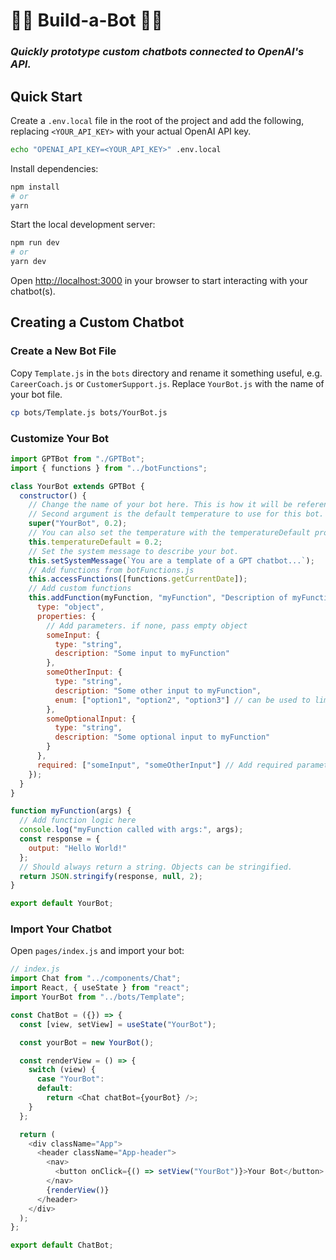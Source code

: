 # 🤖💬 Build-a-Bot 🤖💬

### _Quickly prototype custom chatbots connected to OpenAI's API._

## Quick Start

Create a `.env.local` file in the root of the project and add the following, replacing `<YOUR_API_KEY>` with your actual OpenAI API key.

```bash
echo "OPENAI_API_KEY=<YOUR_API_KEY>" .env.local
```

Install dependencies:

```bash
npm install
# or
yarn
```

Start the local development server:

```bash
npm run dev
# or
yarn dev
```

Open [http://localhost:3000](http://localhost:3000) in your browser to start interacting with your chatbot(s).

## Creating a Custom Chatbot

### Create a New Bot File

Copy `Template.js` in the `bots` directory and rename it something useful, e.g. `CareerCoach.js` or `CustomerSupport.js`. Replace `YourBot.js` with the name of your bot file.

```bash
cp bots/Template.js bots/YourBot.js
```

### Customize Your Bot

```javascript
import GPTBot from "./GPTBot";
import { functions } from "../botFunctions";

class YourBot extends GPTBot {
  constructor() {
    // Change the name of your bot here. This is how it will be referenced throughout the app.
    // Second argument is the default temperature to use for this bot.
    super("YourBot", 0.2);
    // You can also set the temperature with the temperatureDefault property.
    this.temperatureDefault = 0.2;
    // Set the system message to describe your bot.
    this.setSystemMessage(`You are a template of a GPT chatbot...`);
    // Add functions from botFunctions.js
    this.accessFunctions([functions.getCurrentDate]);
    // Add custom functions
    this.addFunction(myFunction, "myFunction", "Description of myFunction", {
      type: "object",
      properties: {
        // Add parameters. if none, pass empty object
        someInput: {
          type: "string",
          description: "Some input to myFunction"
        },
        someOtherInput: {
          type: "string",
          description: "Some other input to myFunction",
          enum: ["option1", "option2", "option3"] // can be used to limit input to a set of options
        },
        someOptionalInput: {
          type: "string",
          description: "Some optional input to myFunction"
        }
      },
      required: ["someInput", "someOtherInput"] // Add required parameters here
    });
  }
}

function myFunction(args) {
  // Add function logic here
  console.log("myFunction called with args:", args);
  const response = {
    output: "Hello World!"
  };
  // Should always return a string. Objects can be stringified.
  return JSON.stringify(response, null, 2);
}

export default YourBot;
```

### Import Your Chatbot

Open `pages/index.js` and import your bot:

```javascript
// index.js
import Chat from "../components/Chat";
import React, { useState } from "react";
import YourBot from "../bots/Template";

const ChatBot = ({}) => {
  const [view, setView] = useState("YourBot");

  const yourBot = new YourBot();

  const renderView = () => {
    switch (view) {
      case "YourBot":
      default:
        return <Chat chatBot={yourBot} />;
    }
  };

  return (
    <div className="App">
      <header className="App-header">
        <nav>
          <button onClick={() => setView("YourBot")}>Your Bot</button>
        </nav>
        {renderView()}
      </header>
    </div>
  );
};

export default ChatBot;
```
